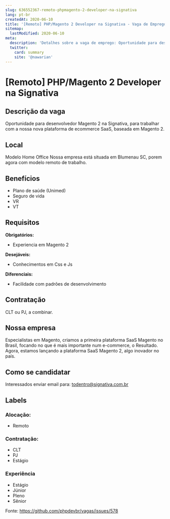 ```yaml
---
slug: 636552367-remoto-phpmagento-2-developer-na-signativa
lang: pt-br
createdAt: 2020-06-10
title: '[Remoto] PHP/Magento 2 Developer na Signativa - Vaga de Emprego'
sitemap:
  lastModified: 2020-06-10
meta:
  description: 'Detalhes sobre a vaga de emprego: Oportunidade para desenvolvedor Magento 2 na Signativa, para trabalhar com a nossa nova plataforma de ecommerce SaaS, baseada em Magento 2.'
  twitter:
    card: summary
    site: '@nawarian'
---
```


# [Remoto] PHP/Magento 2 Developer na Signativa

<!--
==================================================
POR FAVOR, SÓ POSTE SE A VAGA FOR PARA DESENVOLVEDOR(A) PHP!

Não faça distinção de gênero no titulo da vaga.

Use: "PHP Developer" ao invés de "Desenvolvedor PHP" \o/

Exemplo: `[São Paulo/SP] PHP Developer na Nome da Empresa`

Evite fugir do padrão, isso só dá trabalho aos administradores,
pois os títulos são padronizados.
==================================================
-->

## Descrição da vaga

Oportunidade para desenvolvedor Magento 2 na Signativa, para trabalhar com a nossa nova plataforma de ecommerce SaaS, baseada em Magento 2.

## Local

Modelo Home Office
Nossa empresa está situada em Blumenau SC, porem agora com modelo remoto de trabalho.

## Benefícios

- Plano de saúde (Unimed)
- Seguro de vida
- VR
- VT

## Requisitos

**Obrigatórios:**
- Experiencia em Magento 2

**Desejáveis:**
- Conhecimentos em Css e Js

**Diferenciais:**
- Facilidade com padrões de desenvolvimento

## Contratação

CLT ou PJ, a combinar.

## Nossa empresa

Especialistas em Magento, criamos a primeira plataforma SaaS Magento no Brasil, focando no que é mais importante num e-commerce, o Resultado.
Agora, estamos lançando a plataforma SaaS Magento 2, algo inovador no país.

## Como se candidatar

Interessados enviar email para: todentro@signativa.com.br

## Labels

<!-- Escolha abaixo, apague as que não fizerem sentido: -->
### Alocação:
- Remoto

### Contratação:
- CLT
- PJ
- Estágio

### Experiência
- Estágio
- Júnior
- Pleno
- Sênior

Fonte: https://github.com/phpdevbr/vagas/issues/578